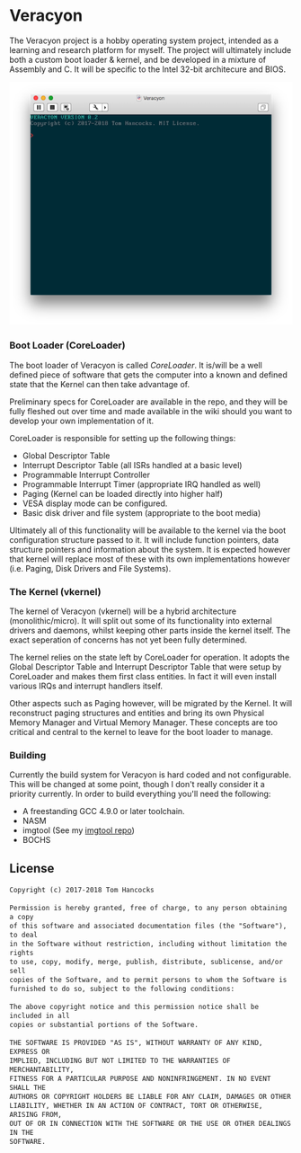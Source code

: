 # Veracyon
The Veracyon project is a hobby operating system project, intended as a learning and research platform for myself. The project will ultimately include both a custom boot loader & kernel, and be developed in a mixture of Assembly and C. It will be specific
to the Intel 32-bit architecure and BIOS.

![Veracyon Basic Shell](https://raw.githubusercontent.com/tjhancocks/Veracyon/reorganise/docs/images/veracyon-shell-basic.png)

### Boot Loader (CoreLoader)
The boot loader of Veracyon is called _CoreLoader_. It is/will be a well defined piece of software that gets the computer into a known and defined state that the Kernel can then take advantage of.

Preliminary specs for CoreLoader are available in the repo, and they will be fully fleshed out over time and made available in the wiki should you want to develop your own implementation of it.

CoreLoader is responsible for setting up the following things:

- Global Descriptor Table
- Interrupt Descriptor Table (all ISRs handled at a basic level)
- Programmable Interrupt Controller
- Programmable Interrupt Timer (appropriate IRQ handled as well)
- Paging (Kernel can be loaded directly into higher half)
- VESA display mode can be configured.
- Basic disk driver and file system (appropriate to the boot media)

Ultimately all of this functionality will be available to the kernel via the boot configuration structure passed to it. It will include function pointers, data structure pointers and information about the system. It is expected however that kernel will replace most of these with its own implementations however (i.e. Paging, Disk Drivers and File Systems).

### The Kernel (vkernel)
The kernel of Veracyon (vkernel) will be a hybrid architecture (monolithic/micro). It will split out some of its functionality into external drivers and daemons, whilst keeping other parts inside the kernel itself. The exact seperation of concerns has not yet been fully determined.

The kernel relies on the state left by CoreLoader for operation. It adopts the Global Descriptor Table and Interrupt Descriptor Table that were setup by CoreLoader and makes them first class entities. In fact it will even install various IRQs and interrupt handlers itself.

Other aspects such as Paging however, will be migrated by the Kernel. It will reconstruct paging structures and entities and bring its own Physical Memory Manager and Virtual Memory Manager. These concepts are too critical and central to the kernel to leave for the boot loader to manage.

### Building
Currently the build system for Veracyon is hard coded and not configurable. This will be changed at some point, though I don't really consider it a priority currently. In order to build everything you'll need the following:

- A freestanding GCC 4.9.0 or later toolchain.
- NASM
- imgtool (See my [imgtool repo](https://github.com/tjhancocks/imgtool))
- BOCHS


## License

    Copyright (c) 2017-2018 Tom Hancocks

    Permission is hereby granted, free of charge, to any person obtaining a copy
    of this software and associated documentation files (the "Software"), to deal
    in the Software without restriction, including without limitation the rights
    to use, copy, modify, merge, publish, distribute, sublicense, and/or sell
    copies of the Software, and to permit persons to whom the Software is
    furnished to do so, subject to the following conditions:
    
    The above copyright notice and this permission notice shall be included in all
    copies or substantial portions of the Software.
    
    THE SOFTWARE IS PROVIDED "AS IS", WITHOUT WARRANTY OF ANY KIND, EXPRESS OR
    IMPLIED, INCLUDING BUT NOT LIMITED TO THE WARRANTIES OF MERCHANTABILITY,
    FITNESS FOR A PARTICULAR PURPOSE AND NONINFRINGEMENT. IN NO EVENT SHALL THE
    AUTHORS OR COPYRIGHT HOLDERS BE LIABLE FOR ANY CLAIM, DAMAGES OR OTHER
    LIABILITY, WHETHER IN AN ACTION OF CONTRACT, TORT OR OTHERWISE, ARISING FROM,
    OUT OF OR IN CONNECTION WITH THE SOFTWARE OR THE USE OR OTHER DEALINGS IN THE
    SOFTWARE.